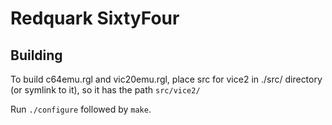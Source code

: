 # Redquark SixtyFour

## Building

To build c64emu.rgl and vic20emu.rgl, place src for vice2 in ./src/ directory (or symlink to it), so it has the path `src/vice2/`


Run `./configure` followed by `make`.
